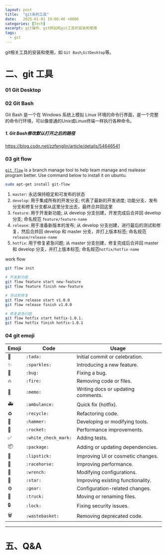 ```yaml
---
layout: post
title:  "git系列工具"
date:   2025-01-01 19:00:46 +0800
categories: [Tech]
excerpt: git操作、git网站和git工具的安装和使用
tags:
  - git
---
```


git相关工具的安装和使用，如 `Git Bash`,`GitDesktop`等。


# 二、git 工具
### 01 Git Desktop

### 02 Git Bash
Git Bash 是一个在 Windows 系统上模拟 Linux 环境的命令行界面，是一个完整的命令行环境，可以像普通的Unix或Linux终端一样执行各种命令。
##### 1. Git Bash修改默认打开之后的路径
https://blog.csdn.net/zzfenglin/article/details/54646541

### 03 git flow
[`git flow`](https://www.runoob.com/git/git-flow.html) is a branch manage tool to help team manage and realease program better. Use command below to install it on ubuntu.
```bash
sudo apt-get install git-flow
```
1. `master`: 永远保持稳定和可发布的状态
2. `develop`: 用于集成所有的开发分支; 代表了最新的开发进度; 功能分支、发布分支和修复分支都从这里分支出去，最终合并回这里
3. `feature`: 用于开发新功能; 从 develop 分支创建，开发完成后合并回 develop 分支; 命名规范 `feature/feature-name`
4. `release`: 用于准备新版本的发布; 从 develop 分支创建，进行最后的测试和修复，然后合并回 develop 和 master 分支，并打上版本标签; 命名规范`release/release-name`
5. `hotfix`: 用于修复紧急问题; 从 master 分支创建，修复完成后合并回 master 和 develop 分支，并打上版本标签; 命名规范`hotfix/hotfix-name`

work flow
```bash
git flow init

# 开发新功能
git flow feature start new-feature 
git flow feature finish new-feature

# 测试和修复
git flow release start v1.0.0 
git flow release finish v1.0.0

# 修复紧急问题
git flow hotfix start hotfix-1.0.1.
git flow hotfix finish hotfix-1.0.1
```

### 04 git emoji

|Emoji|Code|Usage|
|---|---|---|
|🎉|`:tada:     `| Initial commit or celebration.|
|✨|`:sparkles: `| Introducing a new feature.|
|🐛|`:bug:      `| Fixing a bug.|
|🔥|`:fire:     `| Removing code or files.|
|📝|`:memo:     `| Writing docs or updating comments.|
|🚑|`:ambulance:`| Quick fix (hotfix).|
|♻️ |`:recycle:`  |Refactoring code.|
|🔨|`:hammer:`   | Developing or modifying tools.|
|🚀|`:rocket:`   | Performance improvements.|
|✅|`:white_check_mark:`	|Adding tests.|
|📦|`:package:`	  | Adding or updating dependencies.|
|💄|`:lipstick:`	| Improving UI or cosmetic changes.|
|🐎|`:racehorse:`	| Improving performance.|
|🔧|`:wrench:`	  | Modifying configurations.|
|🌟|`:star:`	    | Improving existing functionality.|
|⚙️ |`:gear:`      | Configuration-related changes.|
|🚚|`:truck:`   	| Moving or renaming files.|
|🔒|`:lock:`	    |Fixing security issues. |
|🗑️|`:wastebasket:`|	Removing deprecated code.|

---

# 五、Q&A
